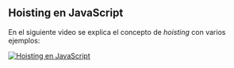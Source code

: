 ## Hoisting en JavaScript
En el siguiente video se explica el concepto de *hoisting* con varios ejemplos:

[![Hoisting en JavaScript](https://markdown-videos-api.jorgenkh.no/url?url=https%3A%2F%2Fyoutu.be%2F7igirV1Ikpw)](https://youtu.be/7igirV1Ikpw)
